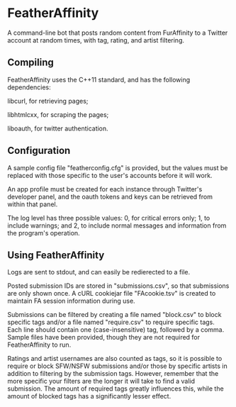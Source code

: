 FeatherAffinity
===============

A command-line bot that posts random content from FurAffinity to a Twitter account at random times, with tag, rating, and artist filtering.

Compiling
---------

FeatherAffinity uses the C++11 standard, and has the following dependencies:

libcurl, for retrieving pages;

libhtmlcxx, for scraping the pages;

liboauth, for twitter authentication.

Configuration
-------------

A sample config file "featherconfig.cfg" is provided, but the values must be replaced with those specific to the user's accounts before it will work.

An app profile must be created for each instance through Twitter's developer panel, and the oauth tokens and keys can be retrieved from within that panel.

The log level has three possible values: 0, for critical errors only; 1, to include warnings; and 2, to include normal messages and information from the program's operation.

Using FeatherAffinity
---------------------

Logs are sent to stdout, and can easily be redierected to a file.

Posted submission IDs are stored in "submissions.csv", so that submissions are only shown once. A cURL cookiejar file "FAcookie.tsv" is created to maintain FA session information during use.

Submissions can be filtered by creating a file named "block.csv" to block specific tags and/or a file named "require.csv" to require specific tags. Each line should contain one (case-insensitive) tag, followed by a comma. Sample files have been provided, though they are not required for FeatherAffinity to run.

Ratings and artist usernames are also counted as tags, so it is possible to require or block SFW/NSFW submissions and/or those by specific artists in addition to filtering by the submission tags. However, remember that the more specific your filters are the longer it will take to find a valid submission. The amount of required tags greatly influences this, while the amount of blocked tags has a significantly lesser effect.
